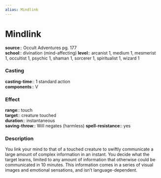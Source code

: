```yaml
---
alias: Mindlink
---
```


# Mindlink 

**source**:: Occult Adventures pg. 177  
**school**:: divination (mind-affecting)
**level**:: arcanist 1, medium 1, mesmerist 1, occultist 1, psychic 1, shaman 1, sorcerer 1, spiritualist 1, wizard 1

### Casting 

**casting-time**:: 1 standard action  
**components**:: V

### Effect 

**range**:: touch  
**target**:: creature touched  
**duration**:: instantaneous  
**saving-throw**:: Will negates (harmless)
**spell-resistance**:: yes

### Description 

You link your mind to that of a touched creature to swiftly communicate a large amount of complex information in an instant. You decide what the target learns, limited to any amount of information that otherwise could be communicated in 10 minutes. This information comes in a series of visual images and emotional sensations, and isn’t language-dependent.
